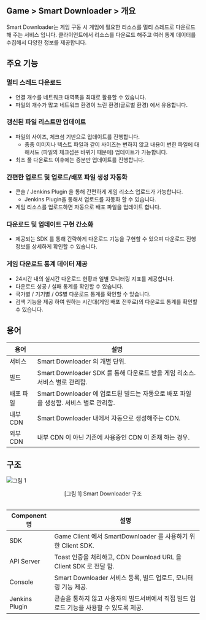 ## Game > Smart Downloader > 개요

Smart Downloader는 게임 구동 시 게임에 필요한 리소스를 멀티 스레드로 다운로드 해 주는 서비스 입니다.
클라이언트에서 리소스를 다운로드 해주고 여러 통계 데이터를 수집해서 다양한 정보를 제공합니다.


## 주요 기능


### 멀티 스레드 다운로드
- 연결 개수를 네트워크 대역폭을 최대로 활용할 수 있습니다.
- 파일의 개수가 많고 네트워크 환경이 느린 환경(글로벌 환경) 에서 유용합니다.


### 갱신된 파일 리스트만 업데이트
- 파일의 사이즈, 체크섬 기반으로 업데이트를 진행합니다.
	- 종종 이미지나 텍스트 파일과 같이 사이즈는 변하지 않고 내용이 변한 파일에 대해서도 (파일의 체크섬은 바뀌기 때문에) 업데이트가 가능합니다.
- 최초 풀 다운로드 이후에는 증분만 업데이트를 진행합니다.


### 간편한 업로드 및 업로드/배포 파일 생성 자동화
- 콘솔 / Jenkins Plugin 을 통해 간편하게 게임 리소스 업로드가 가능합니다.
	- Jenkins Plugin을 통해서 업로드를 자동화 할 수 있습니다.
- 게임 리소스를 업로드하면 자동으로 배포 파일을 업데이트 합니다.


### 다운로드 및 업데이트 구현 간소화
- 제공되는 SDK 를 통해 간략하게 다운로드 기능을 구현할 수 있으며 다운로드 진행정보를 상세하게 확인할 수 있습니다.


### 게임 다운로드 통계 데이터 제공

- 24시간 내의 실시간 다운로드 현황과 일별 모니터링 지표를 제공합니다.
- 다운로드 성공 / 실패 통계를 확인할 수 있습니다.
- 국가별 / 기기별 / OS별 다운로드 통계를 확인할 수 있습니다.
- 검색 기능을 제공 하여 원하는 시간대(게임 배포 전후로)의 다운로드 통계를 확인할 수 있습니다.


## 용어

| 용어 | 설명 |
| --- | --- |
| 서비스 |	Smart Downloader 의 개별 단위.|
| 빌드 | Smart Downloader SDK 를 통해 다운로드 받을 게임 리소스. 서비스 별로 관리함. |
| 배포 파일 | Smart Downloader 에 업로드된 빌드는 자동으로 배포 파일을 생성함. 서비스 별로 관리함. |
| 내부 CDN | Smart Downloader 내에서 자동으로 생성해주는 CDN. |
| 외부 CDN | 내부 CDN 이 아닌 기존에 사용중인 CDN 이 존재 하는 경우. |


## 구조

![그림 1](http://static.toastoven.net/prod_smartdownloader/overview/overview_img_structure.png)
<center>[그림 1] Smart Downloader 구조 </center>

<br>

| Component 명 | 설명 |
| --- | --- |
| SDK | Game Client 에서 SmartDownloader 를 사용하기 위한 Client SDK. |
| API Server | Toast 인증을 처리하고, CDN Download URL 을 Client SDK 로 전달 함. |
| Console |	Smart Downloader 서비스 등록, 빌드 업로드, 모니터링 기능 제공. |
| Jenkins Plugin | 콘솔을 통하지 않고 사용자의 빌드서버에서 직접 빌드 업로드 기능을 사용할 수 있도록 제공. |
